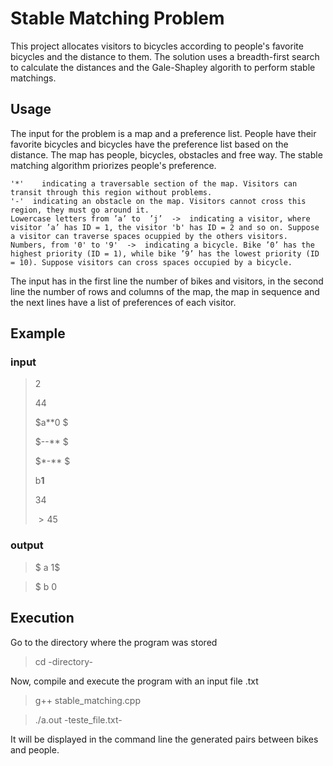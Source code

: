 # Stable Matching Problem
This project allocates visitors to bicycles according to people's favorite bicycles and the distance to them. The solution uses a breadth-first search to calculate the distances and the Gale-Shapley algorith to perform stable matchings.

## Usage
The input for the problem is a map and a preference list. People have their favorite bicycles and bicycles have the preference list based on the distance. The map has people, bicycles, obstacles and free way. The stable matching algorithm priorizes people's preference.

```
'*'    indicating a traversable section of the map. Visitors can transit through this region without problems.
'-'  indicating an obstacle on the map. Visitors cannot cross this region, they must go around it. 
Lowercase letters from ’a’ to  ’j’  ->  indicating a visitor, where visitor ’a’ has ID = 1, the visitor 'b' has ID = 2 and so on. Suppose a visitor can traverse spaces ocuppied by the others visitors.
Numbers, from '0' to '9'  ->  indicating a bicycle. Bike ’0’ has the highest priority (ID = 1), while bike ’9’ has the lowest priority (ID = 10). Suppose visitors can cross spaces occupied by a bicycle.
```
  
 The input has in the first line the number of bikes and visitors, in the second line the number of rows and columns of the map, the map in sequence and the next lines have a list of preferences of each visitor.
 
 ## Example
 ### input

>$2$
> 
>$4  4$
> 
>$a**0 $
>
>$--** $
>
>$*-** $
>
>b**1** 
>
>$3  4$ 
>
> $>4 5$

### output
> $ a 1$

> $ b 0

## Execution
Go to the directory where the program was stored
> cd -directory-

Now, compile and execute the program with an input file .txt
> g++ stable_matching.cpp

> ./a.out -teste_file.txt-

It will be displayed in the command line the generated pairs between bikes and people.
> 
> 
  
